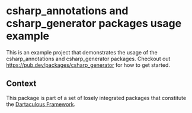 # csharp_annotations and csharp_generator packages usage example

This is an example project that demonstrates the usage of the csharp_annotations and csharp_generator packages.
Checkout out https://pub.dev/packages/csharp_generator for how to get started.

## Context

This package is part of a set of losely integrated packages that constitute the [Dartaculous Framework](https://gitlab.com/dartaculous/dartaculous#squarealfa-dart-framework).